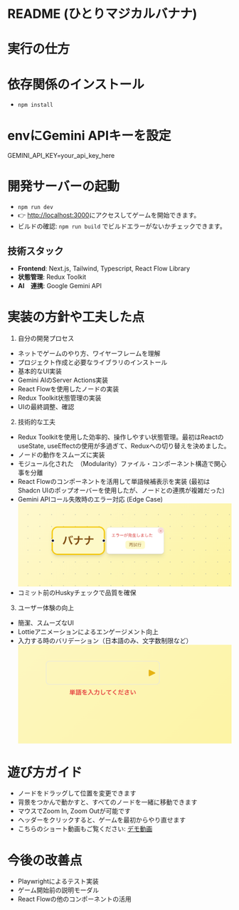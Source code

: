 # README (ひとりマジカルバナナ)

# 実行の仕方

# 依存関係のインストール
- `npm install`

# envにGemini APIキーを設定
GEMINI_API_KEY=your_api_key_here

# 開発サーバーの起動
- `npm run dev`
- 👉 [http://localhost:3000](http://localhost:3000)にアクセスしてゲームを開始できます。
- ビルドの確認: `npm run build` でビルドエラーがないかチェックできます。


## 技術スタック

- **Frontend**: Next.js, Tailwind, Typescript, React Flow Library
- **状態管理**: Redux Toolkit
- **AI　連携**: Google Gemini API


# 実装の方針や工夫した点

1. 自分の開発プロセス
- ネットでゲームのやり方、ワイヤーフレームを理解
- プロジェクト作成と必要なライブラリのインストール
- 基本的なUI実装
- Gemini AIのServer Actions実装
- React Flowを使用したノードの実装
- Redux Toolkit状態管理の実装
- UIの最終調整、確認


2. 技術的な工夫
- Redux Toolkitを使用した効率的、操作しやすい状態管理。最初はReactのuseState, useEffectの使用が多過ぎて、Reduxへの切り替えを決めました。
- ノードの動作をスムーズに実装
- モジュール化された　（Modularity）ファイル・コンポーネント構造で関心事を分離
- React Flowのコンポーネントを活用して単語候補表示を実装 (最初はShadcn UIのポップオーバーを使用したが、ノードとの連携が複雑だった)
- Gemini APIコール失敗時のエラー対応 (Edge Case)
![](/public/geminiError.png)
- コミット前のHuskyチェックで品質を確保


3. ユーザー体験の向上
- 簡潔、スムーズなUI
- Lottieアニメーションによるエンゲージメント向上
- 入力する時のバリデーション（日本語のみ、文字数制限など）
![](/public/minword.png)

# 遊び方ガイド

- ノードをドラッグして位置を変更できます
- 背景をつかんで動かすと、すべてのノードを一緒に移動できます
- マウスでZoom In, Zoom Outが可能です
- ヘッダーをクリックすると、ゲームを最初からやり直せます
- こちらのショート動画もご覧ください: [デモ動画](https://jam.dev/c/295bbce5-76e5-4c37-8912-84b27807987e)


# 今後の改善点

- Playwrightによるテスト実装
- ゲーム開始前の説明モーダル
- React Flowの他のコンポーネントの活用

